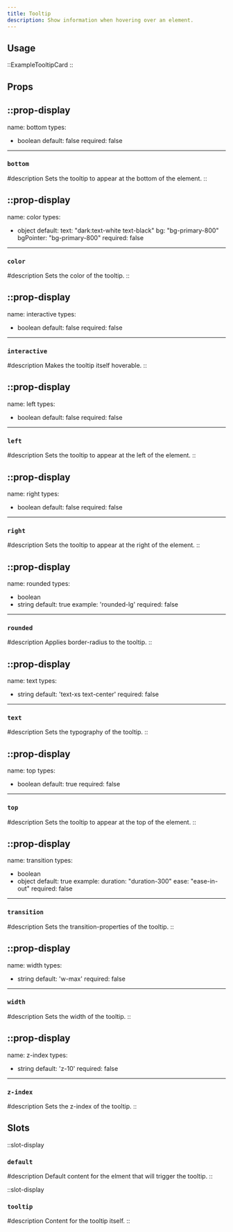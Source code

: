 ```yaml
---
title: Tooltip
description: Show information when hovering over an element.
---
```


## Usage

::ExampleTooltipCard
::

## Props

::prop-display
---
name: bottom
types:
  - boolean
default: false
required: false
---
### `bottom`
#description
  Sets the tooltip to appear at the bottom of the element.
::

::prop-display
---
name: color
types:
  - object
default:
    text: "dark:text-white text-black"
    bg: "bg-primary-800"
    bgPointer: "bg-primary-800"
required: false
---
### `color`
#description
  Sets the color of the tooltip.
::

::prop-display
---
name: interactive
types:
  - boolean
default: false
required: false
---
### `interactive`
#description
  Makes the tooltip itself hoverable.
::

::prop-display
---
name: left
types:
  - boolean
default: false
required: false
---
### `left`
#description
  Sets the tooltip to appear at the left of the element.
::

::prop-display
---
name: right
types:
  - boolean
default: false
required: false
---
### `right`
#description
  Sets the tooltip to appear at the right of the element.
::

::prop-display
---
name: rounded
types:
  - boolean
  - string
default: true
example: 'rounded-lg'
required: false
---
### `rounded`
#description
  Applies border-radius to the tooltip.
::

::prop-display
---
name: text
types:
  - string
default: 'text-xs text-center'
required: false
---
### `text`
#description
  Sets the typography of the tooltip.
::

::prop-display
---
name: top
types:
  - boolean
default: true
required: false
---
### `top`
#description
  Sets the tooltip to appear at the top of the element.
::

::prop-display
---
name: transition
types:
  - boolean
  - object
default: true
example:
    duration: "duration-300"
    ease: "ease-in-out"
required: false
---
### `transition`
#description
  Sets the transition-properties of the tooltip.
::

::prop-display
---
name: width
types:
  - string
default: 'w-max'
required: false
---
### `width`
#description
  Sets the width of the tooltip.
::

::prop-display
---
name: z-index
types:
  - string
default: 'z-10'
required: false
---
### `z-index`
#description
  Sets the z-index of the tooltip.
::

## Slots

::slot-display
### `default`

#description
  Default content for the elment that will trigger the tooltip.
::

::slot-display
### `tooltip`

#description
  Content for the tooltip itself.
::